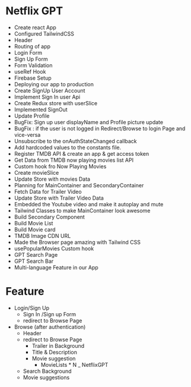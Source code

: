 # Netflix GPT

- Create react App
- Configured TailwindCSS
- Header
- Routing of app
- Login Form
- Sign Up Form
- Form Validation
- useRef Hook
- Firebase Setup
- Deploying our app to production
- Create SignUp User Account
- Implement Sign In user Api
- Create Redux store with userSlice
- Implemented SignOut
- Update Profile 
- BugFix: Sign up user displayName and Profile picture update
- BugFix : if the user is not logged in Redirect/Browse to login Page and vice-versa
- Unsubscribe to the onAuthStateChanged callback
- Add hardcoded values to the constants file.
- Register TMDB API & create an app & get access token
- Get Data from TMDB now playing movies list API
- Custom hook fro Now Playing Movies
- Create movieSlice 
- Update Store  with movies Data
- Planning for MainContainer and SecondaryContainer
- Fetch Data for Trailer Video 
- Update Store with Trailer Video Data
- Embedded the Youtube video and make it autoplay and mute
- Tailwind Classes to make MainContainer look awesome
- Build Secondary Component
- Build Movie List
- Build Movie card
- TMDB Image CDN URL
- Made the Browser page amazing with Tailwind CSS
- usePopularMovies Custom hook
- GPT Search Page
- GPT Search Bar
- Multi-language Feature in our App

# Feature
- Login/Sign Up
    - Sign In /Sign up Form
    - redirect to Browse Page
- Browse (after authentication)
    - Header
    - redirect to Browse Page
        - Trailer in Background
        - Title & Description
        - Movie suggestion 
            - MovieLists * N
_ NetflixGPT
    - Search Background
    - Movie suggestions